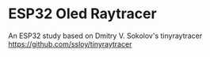 # ESP32 Oled Raytracer

An ESP32 study based on Dmitry V. Sokolov's tinyraytracer https://github.com/ssloy/tinyraytracer




